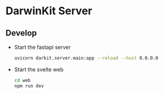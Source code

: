 # DarwinKit Server

## Develop
- Start the fastapi server
  ```bash
  uvicorn darkit.server.main:app --reload --host 0.0.0.0
  ```
- Start the svelte web
  ```bash
  cd web
  npm run dev
  ```
